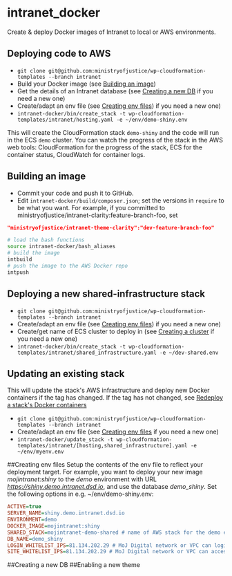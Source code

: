 # intranet_docker
Create & deploy Docker images of Intranet to local or AWS environments.


## Deploying code to AWS <a name="deploying_code_to_aws"></a>

- `git clone git@github.com:ministryofjustice/wp-cloudformation-templates --branch intranet`
- Build your Docker image (see [Building an image](#building_an_image))
- Get the details of an Intranet database (see [Creating a new DB](#creating_a_new_db) if you need a new one)
- Create/adapt an env file (see [Creating env files](#creating_env_files)) if you need a new one)
- `intranet-docker/bin/create_stack -t wp-cloudformation-templates/intranet/hosting.yaml -e ~/env/demo-shiny.env`

This will create the CloudFormation stack `demo-shiny` and the code will run in the ECS `demo` cluster. You can watch the progress of the stack in the AWS web tools: CloudFormation for the progress of the stack, ECS for the container status, CloudWatch for container logs.


## Building an image <a name="building_an_image"></a>

- Commit your code and push it to GitHub.
- Edit `intranet-docker/build/composer.json`; set the versions in `require` to be what you want. For example, if you committed to ministryofjustice/intranet-clarity:feature-branch-foo, set 
```json
"ministryofjustice/intranet-theme-clarity":"dev-feature-branch-foo"
```

```bash
# load the bash functions
source intranet-docker/bash_aliases
# build the image
intbuild
# push the image to the AWS Docker repo
intpush
```

## Deploying a new shared-infrastructure stack <a name="deploying_a_new_shared_infrastructure_stack"></a>
- `git clone git@github.com:ministryofjustice/wp-cloudformation-templates --branch intranet`
- Create/adapt an env file (see [Creating env files](#creating_env_files)) if you need a new one)
- Create/get name of ECS cluster to deploy in (see [Creating a cluster](http://docs.aws.amazon.com/AmazonECS/latest/developerguide/create_cluster.html) if you need a new one)
- `intranet-docker/bin/create_stack -t wp-cloudformation-templates/intranet/shared_infrastructure.yaml -e ~/dev-shared.env`


## Updating an existing stack <a name="updating_an_existing_stack"></a>
This will update the stack's AWS infrastructure and deploy new Docker containers if the tag has changed. If the tag has not changed, see [Redeploy a stack's Docker containers](#redeploy_a_stacks_docker_containers) 
- `git clone git@github.com:ministryofjustice/wp-cloudformation-templates --branch intranet`
- Create/adapt an env file (see [Creating env files](#creating_env_files) if you need a new one)
- `intranet-docker/update_stack -t wp-cloudformation-templates/intranet/[hosting,shared_infrastructure].yaml -e ~/env/myenv.env`
 
##Creating env files  <a name="creating_env_files"></a>
Setup the contents of the env file to reflect your deployment target. For example, you want to deploy your new image *mojintranet:shiny* to the *demo* environment with URL *https://shiny.demo.intranet.dsd.io*, and use the database *demo_shiny*. Set the following options in e.g. ~/env/demo-shiny.env:
```INI
ACTIVE=true
SERVER_NAME=shiny.demo.intranet.dsd.io
ENVIRONMENT=demo
DOCKER_IMAGE=mojintranet:shiny
SHARED_STACK=mojintranet-demo-shared # name of AWS stack for the demo environment with the S3 bucket & other shared facilities
DB_NAME=demo_shiny
LOGIN_WHITELIST_IPS=81.134.202.29 # MoJ Digital network or VPC can login as admin
SITE_WHITELIST_IPS=81.134.202.29 # MoJ Digital network or VPC can access site
```
##Creating a new DB <a name="creating_a_new_db"></a>
##Enabling a new theme <a name="enabling_a_new_theme"></a>

